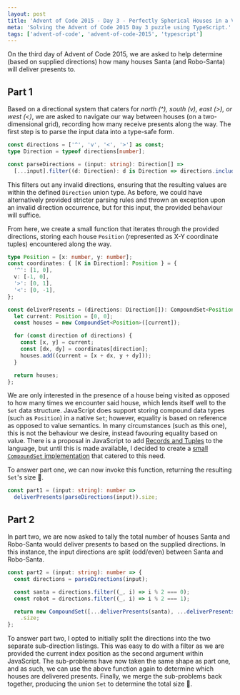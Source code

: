 ```yaml
---
layout: post
title: 'Advent of Code 2015 - Day 3 - Perfectly Spherical Houses in a Vacuum'
meta: 'Solving the Advent of Code 2015 Day 3 puzzle using TypeScript.'
tags: ['advent-of-code', 'advent-of-code-2015', 'typescript']
---
```


On the third day of Advent of Code 2015, we are asked to help determine (based on supplied directions) how many houses Santa (and Robo-Santa) will deliver presents to.

<!--more-->

## Part 1

Based on a directional system that caters for _north (^), south (v), east (>), or west (<)_, we are asked to navigate our way between houses (on a two-dimensional grid), recording how many receive presents along the way.
The first step is to parse the input data into a type-safe form.

```typescript
const directions = ['^', 'v', '<', '>'] as const;
type Direction = typeof directions[number];

const parseDirections = (input: string): Direction[] =>
  [...input].filter((d: Direction): d is Direction => directions.includes(d));
```

This filters out any invalid directions, ensuring that the resulting values are within the defined `Direction` union type.
As before, we could have alternatively provided stricter parsing rules and thrown an exception upon an invalid direction occurrence, but for this input, the provided behaviour will suffice.

From here, we create a small function that iterates through the provided directions, storing each house `Position` (represented as X-Y coordinate tuples) encountered along the way.

```typescript
type Position = [x: number, y: number];
const coordinates: { [K in Direction]: Position } = {
  '^': [1, 0],
  v: [-1, 0],
  '>': [0, 1],
  '<': [0, -1],
};

const deliverPresents = (directions: Direction[]): CompoundSet<Position> => {
  let current: Position = [0, 0];
  const houses = new CompoundSet<Position>([current]);

  for (const direction of directions) {
    const [x, y] = current;
    const [dx, dy] = coordinates[direction];
    houses.add((current = [x + dx, y + dy]));
  }

  return houses;
};
```

We are only interested in the presence of a house being visited as opposed to how many times we encounter said house, which lends itself well to the `Set` data structure.
JavaScript does support storing compound data types (such as `Position`) in a native `Set`; however, equality is based on reference as opposed to value semantics.
In many circumstances (such as this one), this is not the behaviour we desire, instead favouring equality based on value.
There is a proposal in JavaScript to add [Records and Tuples](https://github.com/tc39/proposal-record-tuple) to the language, but until this is made available, I decided to create a [small `CompoundSet` implementation](../2021-01-27-implementing-a-compound-set-in-typescript/index.md) that catered to this need.

To answer part one, we can now invoke this function, returning the resulting `Set`'s size 🌟.

```typescript
const part1 = (input: string): number =>
  deliverPresents(parseDirections(input)).size;
```

## Part 2

In part two, we are now asked to tally the total number of houses Santa and Robo-Santa would deliver presents to based on the supplied directions.
In this instance, the input directions are split (odd/even) between Santa and Robo-Santa.

```typescript
const part2 = (input: string): number => {
  const directions = parseDirections(input);

  const santa = directions.filter((_, i) => i % 2 === 0);
  const robot = directions.filter((_, i) => i % 2 === 1);

  return new CompoundSet([...deliverPresents(santa), ...deliverPresents(robot)])
    .size;
};
```

To answer part two, I opted to initially split the directions into the two separate sub-direction listings.
This was easy to do with a filter as we are provided the current index position as the second argument within JavaScript.
The sub-problems have now taken the same shape as part one, and as such, we can use the above function again to determine which houses are delivered presents.
Finally, we merge the sub-problems back together, producing the union `Set` to determine the total size 🌟.
